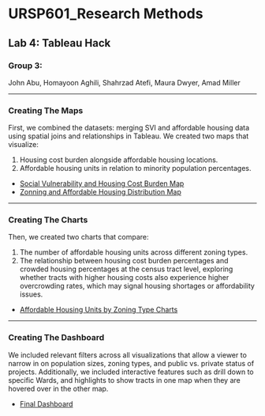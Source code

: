 # URSP601_Research Methods

## Lab 4: Tableau Hack

### Group 3:
John Abu, Homayoon Aghili, Shahrzad Atefi, Maura Dwyer, Amad Miller

---

### Creating The Maps

First, we combined the datasets: merging SVI and affordable housing data using spatial joins and relationships in Tableau. We created two maps that visualize:
1. Housing cost burden alongside affordable housing locations.
2. Affordable housing units in relation to minority population percentages.

- [Social Vulnerability and Housing Cost Burden Map](https://github.com/Homie73/URSP605_Lab4-Group3/blob/main/Deliverable/LabHack4_Shahrzad_Social_Vulnerability_and_Housing_Cost_Burden.twbx)
- [Zonning and Affordable Housing Distribution Map](https://github.com/Homie73/URSP605_Lab4-Group3/blob/main/Deliverable/LabHack4_Homayoon_Zoning_and_Affordable_Housing_Distribution.twbx)

---

### Creating The Charts

Then, we created two charts that compare:
1. The number of affordable housing units across different zoning types.
2. The relationship between housing cost burden percentages and crowded housing percentages at the census tract level, exploring whether tracts with higher housing costs also experience higher overcrowding rates, which may signal housing shortages or affordability issues.

- [Affordable Housing Units by Zoning Type Charts](https://github.com/Homie73/URSP605_Lab4-Group3/blob/main/Deliverable/JOHN%20A.%20Total%20Affor%20and%20Zoning%20.twbx)

---

### Creating The Dashboard

We included relevant filters across all visualizations that allow a viewer to narrow in on population sizes, zoning types, and public vs. private status of projects. Additionally, we included interactive features such as drill down to specific Wards, and highlights to show tracts in one map when they are hovered over in the other map.

- [Final Dashboard](https://github.com/Homie73/URSP605_Lab4-Group3/blob/main/Deliverable/Group3_Dashboard_Final.twbx)

